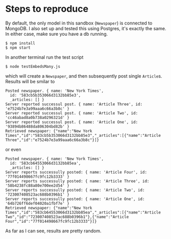# Steps to reproduce
By default, the only model in this sandbox (`Newspaper`) is connected to MongoDB. I also set up and tested this using Postgres, it's exactly the same. In either case, make sure you have a db running.

```shell
$ npm install
$ npm start
```

In another terminal run the test script
```shell
$ node testEmbedsMany.js
```

which will create a `Newspaper`, and then subsequently post single `Article`s.  Results will be smilar to
```
Posted newspaper. { name: 'New York Times',
  id: '583cb5b353066d3132bb85e3',
  _articles: [] }
Server reported successul post. { name: 'Article Three', id: 'e7524b7e3a99aaa6c66a3b8c' }
Server reported successul post. { name: 'Article Two', id: 'cc46abad8a0b738a0296321d' }
Server reported successul post. { name: 'Article One', id: '93894b86488da806304bd82b' }
Retrieved newspaper: {"name":"New York Times","id":"583cb5b353066d3132bb85e3","_articles":[{"name":"Article Three","id":"e7524b7e3a99aaa6c66a3b8c"}]}
```
or even
```
Posted newspaper. { name: 'New York Times',
  id: '583cb64553066d3132bb85ea',
  _articles: [] }
Server reports successully posted: { name: 'Article Four', id: '77f014498667fc9fc12b3333' }
Server reports successully posted: { name: 'Article Three', id: '58b4238fc88a80e700ee2d54' }
Server reports successully posted: { name: 'Article Two', id: '723007408523ac688b0396b1' }
Server reports successully posted: { name: 'Article One', id: '64b726ff6def04020a1fbf7e' }
Retrieved newspaper: {"name":"New York Times","id":"583cb64553066d3132bb85ea","_articles":[{"name":"Article Two","id":"723007408523ac688b0396b1"},{"name":"Article Four","id":"77f014498667fc9fc12b3333"}]}
```

As far as I can see, results are pretty random.
